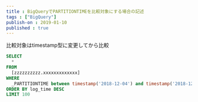 ```yaml
---
title : BigQueryでPARTITIONTIMEを比較対象にする場合の記述
tags : ["BigQuery"]
publish-on : 2019-01-10
published : true
---
```


比較対象はtimestamp型に変更してから比較

```sql
SELECT
  *
FROM
  [zzzzzzzzzz.xxxxxxxxxxxxx]
WHERE
  _PARTITIONTIME between timestamp('2018-12-04') and timestamp('2018-12-11')
ORDER BY log_time DESC
LIMIT 100
```
